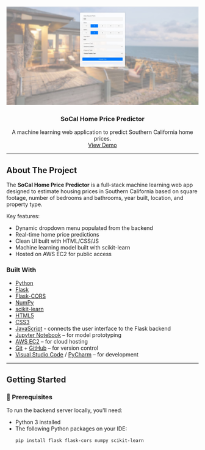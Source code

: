 <!-- PROJECT LOGO -->
<br />
<p align="center">
  <a href="https://github.com/Boxi-Lin/socal-home-price-predictor">
    <img src="REP/assets/Screenshot.jpg" alt="Screenshot" width="600">
  </a>

  <h3 align="center">SoCal Home Price Predictor</h3>

  <p align="center">
    A machine learning web application to predict Southern California home prices.
    <br />
    <a href="http://ec2-3-147-205-118.us-east-2.compute.amazonaws.com/">View Demo</a>
  </p>
</p>

---

## About The Project

The **SoCal Home Price Predictor** is a full-stack machine learning web app designed to estimate housing prices in Southern California based on square footage, number of bedrooms and bathrooms, year built, location, and property type.

Key features:
- Dynamic dropdown menu populated from the backend
- Real-time home price predictions
- Clean UI built with HTML/CSS/JS
- Machine learning model built with scikit-learn
- Hosted on AWS EC2 for public access

### Built With
- [Python](https://www.python.org/)
- [Flask](https://flask.palletsprojects.com/)
- [Flask-CORS](https://flask-cors.readthedocs.io/en/latest/)
- [NumPy](https://numpy.org/)
- [scikit-learn](https://scikit-learn.org/)
- [HTML5](https://developer.mozilla.org/en-US/docs/Web/Guide/HTML/HTML5)
- [CSS3](https://developer.mozilla.org/en-US/docs/Web/CSS)
- [JavaScript](https://developer.mozilla.org/en-US/docs/Web/JavaScript) - connects the user interface to the Flask backend
- [Jupyter Notebook](https://jupyter.org/) – for model prototyping
- [AWS EC2](https://aws.amazon.com/ec2/) – for cloud hosting
- [Git](https://git-scm.com/) + [GitHub](https://github.com/) – for version control
- [Visual Studio Code](https://code.visualstudio.com/) / [PyCharm](https://www.jetbrains.com/pycharm/) – for development


---

## Getting Started

### 🔧 Prerequisites

To run the backend server locally, you'll need:

- Python 3 installed
- The following Python packages on your IDE:
  ```bash
  pip install flask flask-cors numpy scikit-learn
